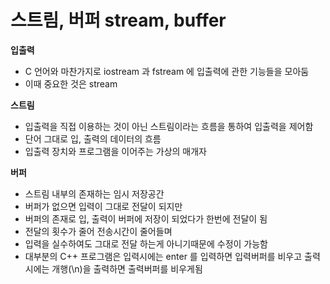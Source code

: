 # 스트림, 버퍼 stream, buffer

**입출력**

- C 언어와 마찬가지로 iostream 과 fstream 에 입출력에 관한 기능들을 모아둠
- 이때 중요한 것은 stream

**스트림**

- 입출력을 직접 이용하는 것이 아닌 스트림이라는 흐름을 통하여 입출력을 제어함
- 단어 그대로 입, 출력의 데이터의 흐름
- 입출력 장치와 프로그램을 이어주는 가상의 매개자

**버퍼**

- 스트림 내부의 존재하는 임시 저장공간
- 버퍼가 없으면 입력이 그대로 전달이 되지만
- 버퍼의 존재로 입, 출력이 버퍼에 저장이 되었다가 한번에 전달이 됨
- 전달의 횟수가 줄어 전송시간이 줄어들며
- 입력을 실수하여도 그대로 전달 하는게 아니기때문에 수정이 가능함
- 대부분의 C++ 프로그램은 입력시에는 enter 를 입력하면 입력버퍼를 비우고 출력시에는 개행(\n)을 출력하면 출력버퍼를 비우게됨